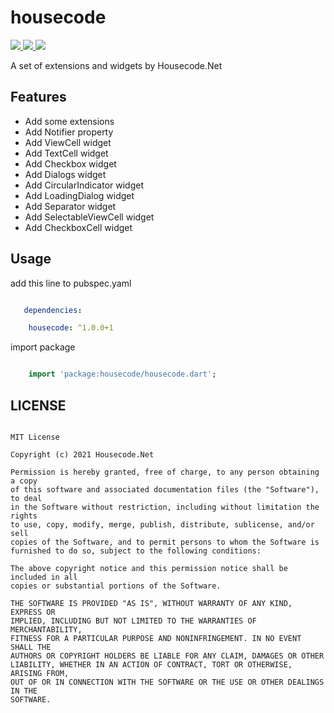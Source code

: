 # housecode
<a href="https://pub.dev/packages/housecode">
  <img src="https://img.shields.io/pub/v/housecode.svg"/>
</a>
<a href="https://flutter.dev/">
  <img src="https://img.shields.io/badge/flutter-%3E%3D%202.0.0-green.svg"/>
</a>
<a href="https://opensource.org/licenses/MIT">
  <img src="https://img.shields.io/badge/License-MIT-yellow.svg"/>
</a>

A set of extensions and widgets by Housecode.Net

## Features
* Add some extensions
* Add Notifier property
* Add ViewCell widget
* Add TextCell widget
* Add Checkbox widget
* Add Dialogs widget
* Add CircularIndicator widget
* Add LoadingDialog widget
* Add Separator widget
* Add SelectableViewCell widget
* Add CheckboxCell widget

## Usage

add this line to pubspec.yaml

```yaml

   dependencies:

    housecode: ^1.0.0+1


```

import package

```dart

    import 'package:housecode/housecode.dart';

```

## LICENSE


```

MIT License

Copyright (c) 2021 Housecode.Net

Permission is hereby granted, free of charge, to any person obtaining a copy
of this software and associated documentation files (the "Software"), to deal
in the Software without restriction, including without limitation the rights
to use, copy, modify, merge, publish, distribute, sublicense, and/or sell
copies of the Software, and to permit persons to whom the Software is
furnished to do so, subject to the following conditions:

The above copyright notice and this permission notice shall be included in all
copies or substantial portions of the Software.

THE SOFTWARE IS PROVIDED "AS IS", WITHOUT WARRANTY OF ANY KIND, EXPRESS OR
IMPLIED, INCLUDING BUT NOT LIMITED TO THE WARRANTIES OF MERCHANTABILITY,
FITNESS FOR A PARTICULAR PURPOSE AND NONINFRINGEMENT. IN NO EVENT SHALL THE
AUTHORS OR COPYRIGHT HOLDERS BE LIABLE FOR ANY CLAIM, DAMAGES OR OTHER
LIABILITY, WHETHER IN AN ACTION OF CONTRACT, TORT OR OTHERWISE, ARISING FROM,
OUT OF OR IN CONNECTION WITH THE SOFTWARE OR THE USE OR OTHER DEALINGS IN THE
SOFTWARE.


 ```
